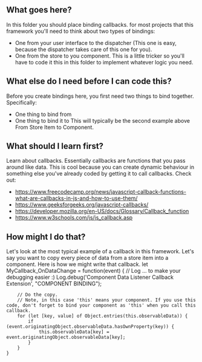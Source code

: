 ## What goes here?
In this folder you should place binding callbacks. for most projects that this framework you'll need to think about two types of bindings:
- One from your user interface to the dispatcher (This one is easy, because the dispatcher takes care of this one for you).
- One from the store to you component. This is a little tricker so you'll have to code it this in this folder to implement whatever logic you need.

## What else do I need before I can code this?
Before you create bindings here, you first need two things to bind together. Specifically:
- One thing to bind from
- One thing to bind it to
This will typically be the second example above From Store Item to Component.

## What should I learn first?
Learn about callbacks. Essentially callbacks are functions that you pass around like data. This is cool because you can create dynamic behaviour in something else you've already coded by getting it to call callbacks. Check out:
- https://www.freecodecamp.org/news/javascript-callback-functions-what-are-callbacks-in-js-and-how-to-use-them/
- https://www.geeksforgeeks.org/javascript-callbacks/
- https://developer.mozilla.org/en-US/docs/Glossary/Callback_function
- https://www.w3schools.com/js/js_callback.asp 


## How might I do that?
Let's look at the most typical example of a callback in this framework. Let's say you want to copy every piece of data from a store item into a component. Here is how we might write that callback.
    let MyCallback_OnDataChange = function(event) {
        // Log ... to make your debugging easier :)
        Log.debug('Component Data Listener Callback Extension', "COMPONENT BINDING");

        // Do the copy. 
        // Note, in this case 'this' means your component. If you use this code, don't forget to bind your component as 'this' when you call this callback.
        for (let [key, value] of Object.entries(this.observableData)) {
            if (event.originatingObject.observableData.hasOwnProperty(key)) {
                this.observableData[key] = event.originatingObject.observableData[key];
            }
        }
    }